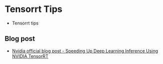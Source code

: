 # Tensorrt Tips
- Tensorrt tips

## Blog post
 - [Nvidia official blog post - Speeding Up Deep Learning Inference Using NVIDIA TensorRT](./blog-post/Speeding-Up-Deep-Learning-Inference-Using-NVIDIA-TensorRT.md)